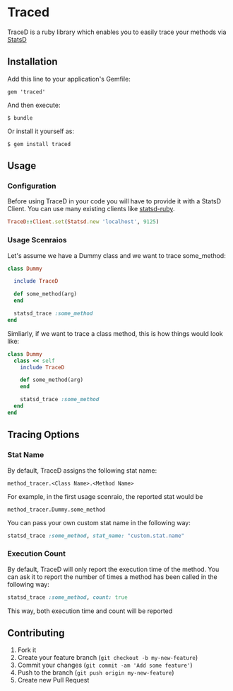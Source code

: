 # Traced

TraceD is a ruby library which enables you to easily trace your methods via [StatsD](https://github.com/etsy/statsd/)

## Installation

Add this line to your application's Gemfile:

    gem 'traced'

And then execute:

    $ bundle

Or install it yourself as:

    $ gem install traced

## Usage

### Configuration

Before using TraceD in your code you will have to provide it with a StatsD
Client. You can use many existing clients like [statsd-ruby](https://github.com/reinh/statsd).

```ruby
TraceD::Client.set(Statsd.new 'localhost', 9125)
```

### Usage Scenraios

Let's assume we have a Dummy class and we want to trace some_method:

```ruby
class Dummy

  include TraceD

  def some_method(arg)
  end

  statsd_trace :some_method
end
```

Simliarly, if we want to trace a class method, this is how things would look
like:

```ruby
class Dummy
  class << self
    include TraceD

    def some_method(arg)
    end

    statsd_trace :some_method
  end
end
```

## Tracing Options

### Stat Name

By default, TraceD assigns the following stat name:

```
method_tracer.<Class Name>.<Method Name>
```
For example, in the first usage scenraio, the reported stat would be
```
method_tracer.Dummy.some_method
```

You can pass your own custom stat name in the following way:

```ruby
statsd_trace :some_method, stat_name: "custom.stat.name"
```

### Execution Count

By default, TraceD will only report the execution time of the method.
You can ask it to report the number of times a method has been called in the
following way:

```ruby
statsd_trace :some_method, count: true
```
This way, both execution time and count will be reported

## Contributing

1. Fork it
2. Create your feature branch (`git checkout -b my-new-feature`)
3. Commit your changes (`git commit -am 'Add some feature'`)
4. Push to the branch (`git push origin my-new-feature`)
5. Create new Pull Request
